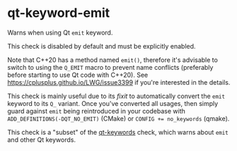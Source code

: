 # qt-keyword-emit

Warns when using Qt `emit` keyword.

This check is disabled by default and must be explicitly enabled.

Note that C++20 has a method named `emit()`, therefore it's advisable to switch to using the `Q_EMIT` macro to prevent name conflicts (preferably before starting to use Qt code with C++20). See https://cplusplus.github.io/LWG/issue3399 if you're interested in the details.

This check is mainly useful due to its _fixit_ to automatically convert the `emit` keyword to its `Q_` variant. Once you've converted all usages, then simply guard against `emit` being reintroduced in your codebase with `ADD_DEFINITIONS(-DQT_NO_EMIT)` (CMake) or `CONFIG += no_keywords` (qmake).

This check is a "subset" of the [qt-keywords](README-qt-keywords.md) check, which warns about `emit` and other Qt keywords.
